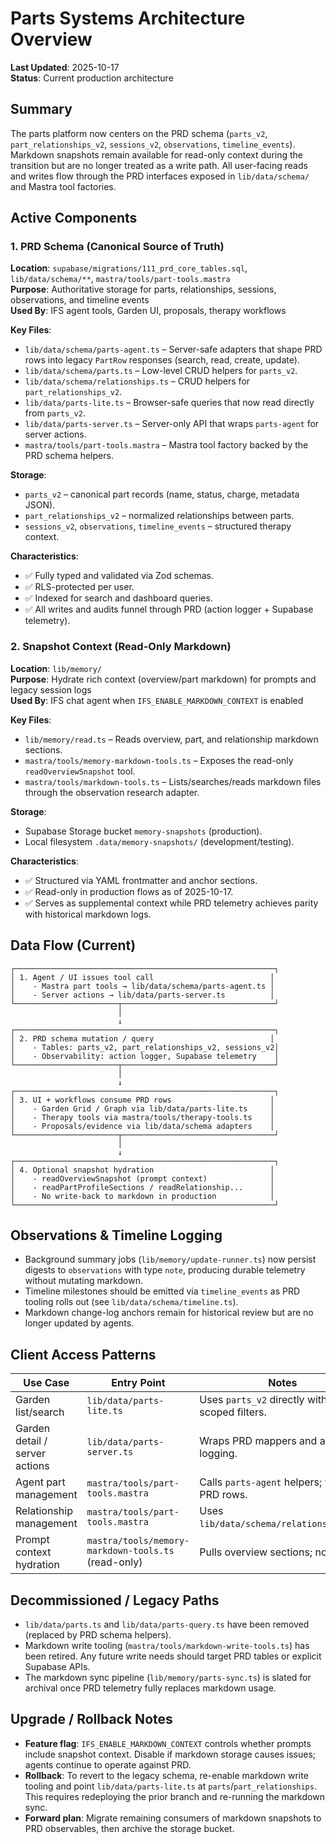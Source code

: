 # Parts Systems Architecture Overview

**Last Updated**: 2025-10-17  
**Status**: Current production architecture

## Summary

The parts platform now centers on the PRD schema (`parts_v2`, `part_relationships_v2`, `sessions_v2`, `observations`, `timeline_events`). Markdown snapshots remain available for read-only context during the transition but are no longer treated as a write path. All user-facing reads and writes flow through the PRD interfaces exposed in `lib/data/schema/` and Mastra tool factories.

## Active Components

### 1. PRD Schema (Canonical Source of Truth)
**Location**: `supabase/migrations/111_prd_core_tables.sql`, `lib/data/schema/**`, `mastra/tools/part-tools.mastra`  
**Purpose**: Authoritative storage for parts, relationships, sessions, observations, and timeline events  
**Used By**: IFS agent tools, Garden UI, proposals, therapy workflows

**Key Files**:
- `lib/data/schema/parts-agent.ts` – Server-safe adapters that shape PRD rows into legacy `PartRow` responses (search, read, create, update).
- `lib/data/schema/parts.ts` – Low-level CRUD helpers for `parts_v2`.
- `lib/data/schema/relationships.ts` – CRUD helpers for `part_relationships_v2`.
- `lib/data/parts-lite.ts` – Browser-safe queries that now read directly from `parts_v2`.
- `lib/data/parts-server.ts` – Server-only API that wraps `parts-agent` for server actions.
- `mastra/tools/part-tools.mastra` – Mastra tool factory backed by the PRD schema helpers.

**Storage**:
- `parts_v2` – canonical part records (name, status, charge, metadata JSON).
- `part_relationships_v2` – normalized relationships between parts.
- `sessions_v2`, `observations`, `timeline_events` – structured therapy context.

**Characteristics**:
- ✅ Fully typed and validated via Zod schemas.
- ✅ RLS-protected per user.
- ✅ Indexed for search and dashboard queries.
- ✅ All writes and audits funnel through PRD (action logger + Supabase telemetry).

### 2. Snapshot Context (Read-Only Markdown)
**Location**: `lib/memory/`  
**Purpose**: Hydrate rich context (overview/part markdown) for prompts and legacy session logs  
**Used By**: IFS chat agent when `IFS_ENABLE_MARKDOWN_CONTEXT` is enabled

**Key Files**:
- `lib/memory/read.ts` – Reads overview, part, and relationship markdown sections.
- `mastra/tools/memory-markdown-tools.ts` – Exposes the read-only `readOverviewSnapshot` tool.
- `mastra/tools/markdown-tools.ts` – Lists/searches/reads markdown files through the observation research adapter.

**Storage**:
- Supabase Storage bucket `memory-snapshots` (production).
- Local filesystem `.data/memory-snapshots/` (development/testing).

**Characteristics**:
- ✅ Structured via YAML frontmatter and anchor sections.
- ✅ Read-only in production flows as of 2025-10-17.
- ✅ Serves as supplemental context while PRD telemetry achieves parity with historical markdown logs.

## Data Flow (Current)

```
┌──────────────────────────────────────────────────────────┐
│ 1. Agent / UI issues tool call                          │
│    - Mastra part tools → lib/data/schema/parts-agent.ts │
│    - Server actions → lib/data/parts-server.ts          │
└───────────────────────┬──────────────────────────────────┘
                        │
                        ↓
┌──────────────────────────────────────────────────────────┐
│ 2. PRD schema mutation / query                          │
│    - Tables: parts_v2, part_relationships_v2, sessions_v2│
│    - Observability: action logger, Supabase telemetry    │
└───────────────────────┬──────────────────────────────────┘
                        │
                        ↓
┌──────────────────────────────────────────────────────────┐
│ 3. UI + workflows consume PRD rows                      │
│    - Garden Grid / Graph via lib/data/parts-lite.ts     │
│    - Therapy tools via mastra/tools/therapy-tools.ts    │
│    - Proposals/evidence via lib/data/schema adapters    │
└───────────────────────┬──────────────────────────────────┘
                        │
                        ↓
┌──────────────────────────────────────────────────────────┐
│ 4. Optional snapshot hydration                          │
│    - readOverviewSnapshot (prompt context)              │
│    - readPartProfileSections / readRelationship...      │
│    - No write-back to markdown in production            │
└──────────────────────────────────────────────────────────┘
```

## Observations & Timeline Logging

- Background summary jobs (`lib/memory/update-runner.ts`) now persist digests to `observations` with type `note`, producing durable telemetry without mutating markdown.
- Timeline milestones should be emitted via `timeline_events` as PRD tooling rolls out (see `lib/data/schema/timeline.ts`).
- Markdown change-log anchors remain for historical review but are no longer updated by agents.

## Client Access Patterns

| Use Case                      | Entry Point                           | Notes |
|-------------------------------|---------------------------------------|-------|
| Garden list/search            | `lib/data/parts-lite.ts`              | Uses `parts_v2` directly with user-scoped filters. |
| Garden detail / server actions| `lib/data/parts-server.ts`            | Wraps PRD mappers and action logging. |
| Agent part management         | `mastra/tools/part-tools.mastra`      | Calls `parts-agent` helpers; writes PRD rows. |
| Relationship management       | `mastra/tools/part-tools.mastra`      | Uses `lib/data/schema/relationships.ts`. |
| Prompt context hydration      | `mastra/tools/memory-markdown-tools.ts` (read-only) | Pulls overview sections; no writes. |

## Decommissioned / Legacy Paths

- `lib/data/parts.ts` and `lib/data/parts-query.ts` have been removed (replaced by PRD schema helpers).
- Markdown write tooling (`mastra/tools/markdown-write-tools.ts`) has been retired. Any future write needs should target PRD tables or explicit Supabase APIs.
- The markdown sync pipeline (`lib/memory/parts-sync.ts`) is slated for archival once PRD telemetry fully replaces markdown usage.

## Upgrade / Rollback Notes

- **Feature flag**: `IFS_ENABLE_MARKDOWN_CONTEXT` controls whether prompts include snapshot context. Disable if markdown storage causes issues; agents continue to operate against PRD.
- **Rollback**: To revert to the legacy schema, re-enable markdown write tooling and point `lib/data/parts-lite.ts` at `parts`/`part_relationships`. This requires redeploying the prior branch and re-running the markdown sync.
- **Forward plan**: Migrate remaining consumers of markdown snapshots to PRD observables, then archive the storage bucket.
